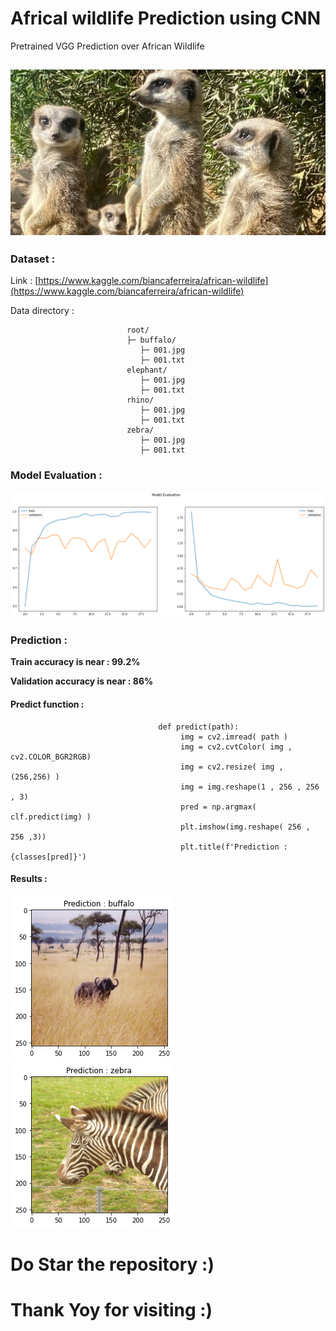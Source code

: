 # Africal wildlife Prediction using CNN

Pretrained VGG Prediction over African Wildlife 

![](https://github.com/sagnik1511/African-Wildlife-Animal-Recognition-with-CNN/blob/main/assets/heading.jpg)
---

### Dataset :
  
   Link : [https://www.kaggle.com/biancaferreira/african-wildlife](https://www.kaggle.com/biancaferreira/african-wildlife)
   
   Data directory :
   
                              root/
                              ├─ buffalo/
                                 ├─ 001.jpg
                                 ├─ 001.txt
                              elephant/
                                 ├─ 001.jpg
                                 ├─ 001.txt
                              rhino/
                                 ├─ 001.jpg
                                 ├─ 001.txt
                              zebra/
                                 ├─ 001.jpg
                                 ├─ 001.txt


### Model Evaluation :

![](https://github.com/sagnik1511/African-Wildlife-Animal-Recognition-with-CNN/blob/main/assets/model%20metrics.png)

### Prediction :

**Train accuracy is near : 99.2%**

**Validation accuracy is near : 86%**

#### Predict function :

                                     def predict(path):
                                          img = cv2.imread( path )
                                          img = cv2.cvtColor( img , cv2.COLOR_BGR2RGB)
                                          img = cv2.resize( img , (256,256) )
                                          img = img.reshape(1 , 256 , 256 , 3)
                                          pred = np.argmax( clf.predict(img) )
                                          plt.imshow(img.reshape( 256 , 256 ,3))
                                          plt.title(f'Prediction : {classes[pred]}')
                                          
                                          
 #### Results :
 
 ![](https://github.com/sagnik1511/African-Wildlife-Animal-Recognition-with-CNN/blob/main/assets/pred1.png)
 ![](https://github.com/sagnik1511/African-Wildlife-Animal-Recognition-with-CNN/blob/main/assets/pred2.png)
 
 
 
 # Do Star the repository :)
 # Thank Yoy for visiting :)
